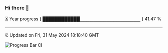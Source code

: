 ### Hi there 👋

⏳ Year progress { ████████████▁▁▁▁▁▁▁▁▁▁▁▁▁▁▁▁▁▁ } 41.47 %

---

⏰ Updated on Fri, 31 May 2024 18:18:40 GMT

![Progress Bar CI](https://github.com/liununu/liununu/workflows/Progress%20Bar%20CI/badge.svg)
